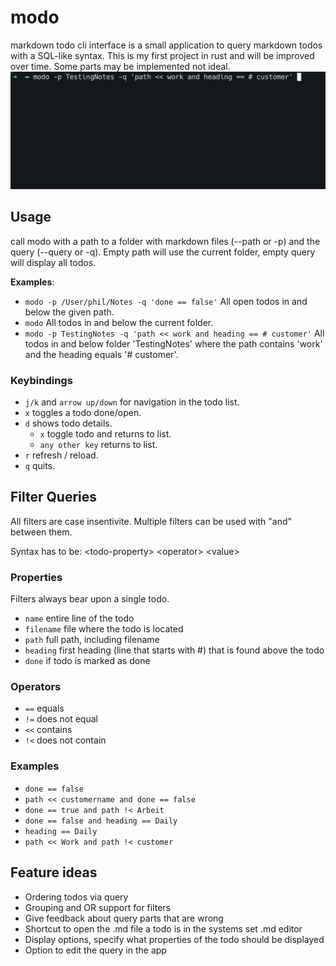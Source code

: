 # modo
markdown todo cli interface is a small application to query markdown todos with a SQL-like syntax.
This is my first project in rust and will be improved over time. Some parts may be implemented not ideal.
![](modo-demo.gif)
## Usage
call modo with a path to a folder with markdown files (--path or -p) and the query (--query or -q).
Empty path will use the current folder, empty query will display all todos.

**Examples**:
- `modo -p /User/phil/Notes -q 'done == false'` All open todos in and below the given path.
- `modo` All todos in and below the current folder.
- `modo -p TestingNotes -q 'path << work and heading == # customer'` All todos in and below folder 'TestingNotes' where the path contains 'work' and the heading equals '# customer'.
### Keybindings
- `j/k` and `arrow up/down` for navigation in the todo list.
- `x` toggles a todo done/open.
- `d` shows todo details.
  - `x` toggle todo and returns to list.
  - `any other key` returns to list.
- `r` refresh / reload.
- `q` quits.

## Filter Queries
All filters are case insentivite. Multiple filters can be used with "and" between them.

Syntax has to be: \<todo-property\> \<operator\> \<value\>

### Properties
Filters always bear upon a single todo.
- `name` entire line of the todo
- `filename` file where the todo is located
- `path` full path, including filename
- `heading` first heading (line that starts with #) that is found above the todo
- `done` if todo is marked as done

### Operators
- `==` equals
- `!=` does not equal
- `<<` contains 
- `!<` does not contain

### Examples
- `done == false`
- `path << customername and done == false`
- `done == true and path !< Arbeit`
- `done == false and heading == Daily`
- `heading == Daily`
- `path << Work and path !< customer`

## Feature ideas
- Ordering todos via query 
- Grouping and OR support for filters
- Give feedback about query parts that are wrong
- Shortcut to open the .md file a todo is in the systems set .md editor
- Display options, specify what properties of the todo should be displayed
- Option to edit the query in the app
